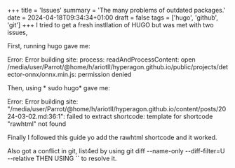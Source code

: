 +++
title = 'Issues'
summary = 'The many problems of outdated packages.'
date = 2024-04-18T09:34:34+01:00
draft = false
tags = ['hugo', 'github', 'git']
+++
I tried to get a fresh instllation of HUGO but was met with two issues,

First, running hugo gave me:

Error: Error building site: process: readAndProcessContent: open /media/user/Parrot/@home/h/ariotII/hyperagon.github.io/public/projects/detector-onnx/onnx.min.js: permission denied

Then, using * sudo hugo* gave me:

Error: Error building site: "/media/user/Parrot/@home/h/ariotII/hyperagon.github.io/content/posts/2024-03-02.md:36:1": failed to extract shortcode: template for shortcode "rawhtml" not found

Finally I followed this guide yo add the rawhtml shortcode and it worked.

Also got a conflict in git, list4ed by using git diff --name-only --diff-filter=U --relative THEN USING `` to resolve it.
